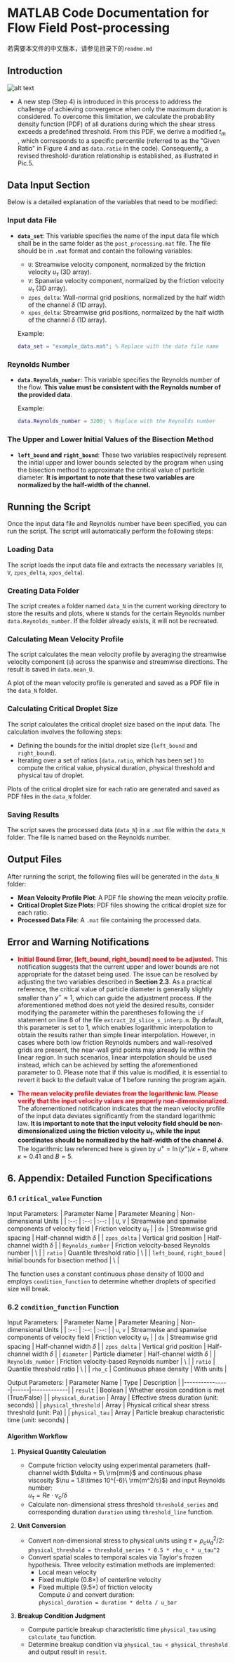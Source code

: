 <!-- <style>
  body {
    counter-reset: section; /* 初始化 section 计数器 */
  }
  h2 {
    counter-reset: subsection; /* 在每个 h2 中重置 subsection 计数器 */
  }
  h2::before {
    counter-increment: section; /* 递增 section 计数器 */
    content: counter(section) ". "; /* 显示 section 编号 */
  }
  h3::before {
    counter-increment: subsection; /* 递增 subsection 计数器 */
    content: counter(section) "." counter(subsection) ". "; /* 显示 subsection 编号 */
  }
</style> -->

# MATLAB Code Documentation for Flow Field Post-processing

若需要本文件的中文版本，请参见目录下的``readme.md``

## Introduction
![alt text](<./doc/fig 1.png>)

 - A new step (Step 4) is introduced in this process to address the challenge of achieving convergence when only the maximum duration is considered. To overcome this limitation, we calculate the probability density function (PDF) of all durations during which the shear stress exceeds a predefined threshold. From this PDF, we derive a modified $t_m$ , which corresponds to a specific percentile (referred to as the "Given Ratio" in Figure 4 and as `data.ratio` in the code). Consequently, a revised threshold-duration relationship is established, as illustrated in Pic.5.

## Data Input Section
Below is a detailed explanation of the variables that need to be modified:

### Input data File
- **`data_set`**: This variable specifies the name of the input data file which shall be in the same folder as the `post_processing.mat` file. The file should be in `.mat` format and contain the following variables:
  - `U`: Streamwise velocity component, normalized by the friction velocity $u_\tau$ (3D array).
  - `V`: Spanwise velocity component, normalized by the friction velocity $u_\tau$ (3D array).
  - `zpos_delta`: Wall-normal grid positions, normalized by the half width of the channel $\delta$ (1D array).
  - `xpos_delta`: Streamwise grid positions, normalized by the half width of the channel $\delta$ (1D array).

  Example:
  ```matlab
  data_set = "example_data.mat"; % Replace with the data file name
  ```

### Reynolds Number
- **`data.Reynolds_number`**: This variable specifies the Reynolds number of the flow. **This value must be consistent with the Reynolds number of the provided data**.

  Example:
  ```matlab
  data.Reynolds_number = 3200; % Replace with the Reynolds number
  ```
### The Upper and Lower Initial Values of the Bisection Method
- **`left_bound` and `right_bound`**: These two variables respectively represent the initial upper and lower bounds selected by the program when using the bisection method to approximate the critical value of particle diameter. **It is important to note that these two variables are normalized by the half-width of the channel.**


## Running the Script
Once the input data file and Reynolds number have been specified, you can run the script. The script will automatically perform the following steps:

### Loading Data
The script loads the input data file and extracts the necessary variables (`U`, `V`, `zpos_delta`, `xpos_delta`).

### Creating Data Folder
The script creates a folder named `data_N` in the current working directory to store the results and plots, where `N` stands for the certain Reynolds number `data.Reynolds_number`. If the folder already exists, it will not be recreated.

### Calculating Mean Velocity Profile
The script calculates the mean velocity profile by averaging the streamwise velocity component (`U`) across the spanwise and streamwise directions. The result is saved in `data.mean_U`.

A plot of the mean velocity profile is generated and saved as a PDF file in the `data_N` folder.

### Calculating Critical Droplet Size
The script calculates the critical droplet size based on the input data. The calculation involves the following steps:
- Defining the bounds for the initial droplet size (`left_bound` and `right_bound`).
- Iterating over a set of ratios (`data.ratio`, which has been set ) to compute the critical value, physical duration, physical threshold and physical tau of droplet.

Plots of the critical droplet size for each ratio are generated and saved as PDF files in the `data_N` folder.

### Saving Results
The script saves the processed data (`data_N`) in a `.mat` file within the `data_N` folder. The file is named based on the Reynolds number.

## Output Files
After running the script, the following files will be generated in the `data_N` folder:
- **Mean Velocity Profile Plot**: A PDF file showing the mean velocity profile.
- **Critical Droplet Size Plots**: PDF files showing the critical droplet size for each ratio.
- **Processed Data File**: A `.mat` file containing the processed data.

## Error and Warning Notifications
- **<font color=red>Initial Bound Error, [left_bound, right_bound] need to be adjusted.</font>**
This notification suggests that the current upper and lower bounds are not appropriate for the dataset being used. The issue can be resolved by adjusting the two variables described in **Section 2.3**. As a practical reference, the critical value of particle diameter is generally slightly smaller than $y^+\approx 1$, which can guide the adjustment process.
If the aforementioned method does not yield the desired results, consider modifying the parameter within the parentheses following the `if` statement on line 8 of the file `extract_2d_slice_x_interp.m`. By default, this parameter is set to 1, which enables logarithmic interpolation to obtain the results rather than simple linear interpolation. However, in cases where both low friction Reynolds numbers and wall-resolved grids are present, the near-wall grid points may already lie within the linear region. In such scenarios, linear interpolation should be used instead, which can be achieved by setting the aforementioned parameter to 0. Please note that if this value is modified, it is essential to revert it back to the default value of 1 before running the program again.

- **<font color=red>The mean velocity profile deviates from the logarithmic law. Please verify that the input velocity values are properly non-dimensionalized.</font>**
The aforementioned notification indicates that the mean velocity profile of the input data deviates significantly from the standard logarithmic law. **It is important to note that the input velocity field should be non-dimensionalized using the friction velocity $u_\tau$, while the input coordinates should be normalized by the half-width of the channel $\delta$.** The logarithmic law referenced here is given by $u^+ = \ln(y^+)/\kappa + B$, where $\kappa = 0.41$ and $B = 5$.

## 6. Appendix: Detailed Function Specifications

### 6.1 `critical_value` Function
Input Parameters:
| Parameter Name | Parameter Meaning | Non-dimensional Units |
| :--: | :--: | :--: |
| `U`, `V` | Streamwise and spanwise components of velocity field | Friction velocity $u_\tau$ |
| `dx` | Streamwise grid spacing | Half-channel width $\delta$ |
| `zpos_delta` | Vertical grid position | Half-channel width $\delta$ |
| `Reynolds_number` | Friction velocity-based Reynolds number | \ |
| `ratio` | Quantile threshold ratio | \ |
| `left_bound`, `right_bound` | Initial bounds for bisection method | \ |

The function uses a constant continuous phase density of 1000 and employs `condition_function` to determine whether droplets of specified size will break.

### 6.2 `condition_function` Function

Input Parameters:
| Parameter Name | Parameter Meaning | Non-dimensional Units |
| :--: | :--: | :--: |
| `u`, `v` | Streamwise and spanwise components of velocity field | Friction velocity $u_\tau$ |
| `dx` | Streamwise grid spacing | Half-channel width $\delta$ |
| `zpos_delta` | Vertical grid position | Half-channel width $\delta$ |
| `diameter` | Particle diameter | Half-channel width $\delta$ |
| `Reynolds_number` | Friction velocity-based Reynolds number | \ |
| `ratio` | Quantile threshold ratio | \ |
| `rho_c` | Continuous phase density | With units |

Output Parameters:
| Parameter Name | Type | Description |
|----------------|------|-------------|
| `result` | Boolean | Whether erosion condition is met (True/False) |
| `physical_duration` | Array | Effective stress duration (unit: seconds) |
| `physical_threshold` | Array | Physical critical shear stress threshold (unit: Pa) |
| `physical_tau` | Array | Particle breakup characteristic time (unit: seconds) |

#### Algorithm Workflow
1. **Physical Quantity Calculation**
   - Compute friction velocity using experimental parameters (half-channel width $\delta = 5\ \rm{mm}$ and continuous phase viscosity $\nu = 1.8\times 10^{-6}\ \rm{m^2/s}$) and input Reynolds number:  
     $u_\tau = Re \cdot \nu_c / \delta$
   - Calculate non-dimensional stress threshold `threshold_series` and corresponding duration `duration` using `threshold_line` function.

2. **Unit Conversion**  
   - Convert non-dimensional stress to physical units using $\tau = \rho_c u_d^2 / 2$:  
     `physical_threshold = threshold_series * 0.5 * rho_c * u_tau^2`
   - Convert spatial scales to temporal scales via Taylor's frozen hypothesis. Three velocity estimation methods are implemented:  
     - Local mean velocity  
     - Fixed multiple (0.8×) of centerline velocity  
     - Fixed multiple (9.5×) of friction velocity  
     Compute $\bar{u}$ and convert duration:  
     `physical_duration = duration * delta / u_bar`

3. **Breakup Condition Judgment**  
   - Compute particle breakup characteristic time `physical_tau` using `calculate_tau` function.
   - Determine breakup condition via `physical_tau < physical_threshold` and output result in `result`.